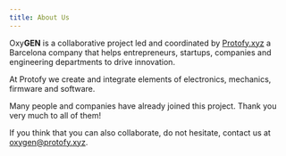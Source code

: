 ```yaml
---
title: About Us
---
```

Oxy**GEN** is a collaborative project led and coordinated by [Protofy.xyz](https://www.protofy.xyz) a Barcelona company that helps entrepreneurs, startups, companies and engineering departments to drive innovation.

At Protofy we create and integrate elements of electronics, mechanics, firmware and software.

Many people and companies have already joined this project. Thank you very much to all of them!

If you think that you can also collaborate, do not hesitate, contact us at oxygen@protofy.xyz.
